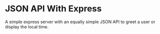 JSON API With Express
=====================

A simple express server with an equally simple JSON API to greet a user or display the local time.
